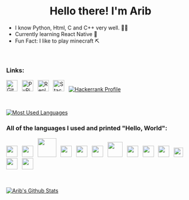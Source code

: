 <h1 align="center">Hello there! I'm Arib</h1>

- I know Python, Html, C and C++ very well. 👨‍🎓
- Currently learning React Native 💯
- Fun Fact: I like to play minecraft ⛏

<br/>

### Links:
<a href="https://github.com/arib21"><img src="https://github.githubassets.com/favicons/favicon.png" style="width: 30px;" title="Github Profile"></a>&nbsp;&nbsp;
<a href="https://pypi.org/user/arib21"><img src="https://pypi.org/static/images/favicon.6a76275d.ico" style="width: 30px;" title="PyPi Profile"></a>&nbsp;&nbsp;
<a href="https://repl.it/@arib21"><img src="https://repl.it/public/images/favicon.ico" style="width: 30px;" title="Repl.it Profile"></a>&nbsp;&nbsp;
<a href="https://stackoverflow.com/users/13740561/arib21"><img src="https://cdn.sstatic.net/Sites/stackoverflow/Img/favicon.ico?v=ec617d715196" style="width: 30px;" title="Stack Overflow Profile"></a>&nbsp;&nbsp;
<a href="https://www.hackerrank.com/aribmuhtasim22"><img src="https://i.imgur.com/Y40T8Z2h.png" title="Hackerrank Profile"></a>

<br/>

[![Most Used Languages](https://github-readme-stats.vercel.app/api/top-langs/?username=arib21&layout=compact&theme=radical&hide=css)](https://github.com/arib21)

### All of the languages I used and printed "Hello, World":
<img src="https://i.imgur.com/4Sx2jiN.png" width="30"/>&nbsp;&nbsp;
<img src="https://i.imgur.com/E4WmOmM.png" width="30"/>&nbsp;&nbsp;
<img src="https://i.imgur.com/o26cHFv.png" width="50"/>&nbsp;&nbsp;
<img src="https://i.imgur.com/X2Dmicl.png" width="30"/>&nbsp;&nbsp;
<img src="https://i.imgur.com/s5s647F.png" width="30"/>&nbsp;&nbsp;
<img src="https://i.imgur.com/42LOwKX.png" width="30"/>&nbsp;&nbsp;
<img src="https://i.imgur.com/tzMGZ0i.png" width="40"/>&nbsp;&nbsp;
<img src="https://i.imgur.com/FmFOEqo.png" width="30"/>&nbsp;&nbsp;
<img src="https://i.imgur.com/0hxPjcv.png" width="30"/>&nbsp;&nbsp;
<img src="https://i.imgur.com/PzkGlxM.png" width="30"/>&nbsp;&nbsp;
<img src="https://i.imgur.com/5CzM1Uj.png" width="25"/>&nbsp;&nbsp;
<img src="https://i.imgur.com/mA3TD2F.png" width="30"/>&nbsp;&nbsp;
<img src="https://i.imgur.com/RWX7aIP.png" width="30"/>&nbsp;&nbsp;

<br/>

[![Arib's Github Stats](https://github-readme-stats.vercel.app/api?username=arib21&show_icons=true&theme=radical&layout=compact)](https://github.com/arib21)
